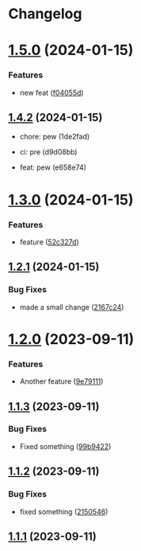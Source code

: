 # Changelog

# [1.5.0](https://github.com/jarodsmk/release-it-test/compare/1.4.2...1.5.0) (2024-01-15)


### Features

* new feat ([f04055d](https://github.com/jarodsmk/release-it-test/commit/f04055d5903f0e1a37093829cabbe525769a7d06))

## [1.4.2](https://github.com/jarodsmk/release-it-test/compare/1.4.1...1.4.2) (2024-01-15)

* chore: pew (1de2fad)

* ci: pre (d9d08bb)
* feat: pew (e658e74)

# [1.3.0](https://github.com/jarodsmk/release-it-test/compare/1.2.1...1.3.0) (2024-01-15)


### Features

* feature ([52c327d](https://github.com/jarodsmk/release-it-test/commit/52c327d63f34bb1ef49d8b8a2efc94dc695e840d))

## [1.2.1](https://github.com/jarodsmk/release-it-test/compare/1.2.0...1.2.1) (2024-01-15)


### Bug Fixes

* made a small change ([2167c24](https://github.com/jarodsmk/release-it-test/commit/2167c2441c10e1151e4cc5c38a3cd89d6ab73366))

# [1.2.0](https://github.com/jarodsmk/release-it-test/compare/1.1.3...1.2.0) (2023-09-11)


### Features

* Another feature ([9e79111](https://github.com/jarodsmk/release-it-test/commit/9e79111b2d8501ae8a03721a9470c5a6d87e4f13))

## [1.1.3](https://github.com/jarodsmk/release-it-test/compare/1.1.2...1.1.3) (2023-09-11)


### Bug Fixes

* Fixed something ([99b9422](https://github.com/jarodsmk/release-it-test/commit/99b942294c701375fd63a5fb3478635d99873941))

## [1.1.2](https://github.com/jarodsmk/release-it-test/compare/1.1.1...1.1.2) (2023-09-11)


### Bug Fixes

* fixed something ([2150546](https://github.com/jarodsmk/release-it-test/commit/21505469f926cb6cf3f85533779b8279c6240eaf))

## [1.1.1](https://github.com/jarodsmk/release-it-test/compare/1.1.0...1.1.1) (2023-09-11)